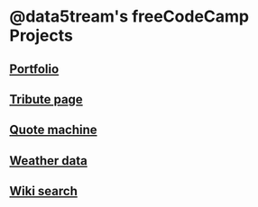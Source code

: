 # @data5tream's freeCodeCamp Projects

## [Portfolio](https://data5tream.github.io/fcc_projects/)
## [Tribute page](https://data5tream.github.io/fcc_projects/tribute-page.html)
## [Quote machine](https://data5tream.github.io/fcc_projects/tribute-page.html)
## [Weather data](https://data5tream.github.io/fcc_projects/weather.html)
## [Wiki search](https://data5tream.github.io/fcc_projects/wiki.html)
